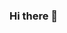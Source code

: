 ### Hi there 👋

<!--
**dataiscool/dataiscool** is a ✨ _special_ ✨ repository because its `README.md` (this file) appears on your GitHub profile.
Hello, welcome to my hub 👋

My name is John and I'm a mechanical engineering student who loves programming and data analytics. I am currently finishing my last semester at McGill University and absorbing everything I can on machine learning prediction models.

🌱 I’m currently learning:

Fun Artificial Intelligence algorithms such as hill climbing to solve TSPs.
Machine Learning prediction models, such as logistic regression, naive Bayes and multilayer perceptron.

🔭 Current personal project:

Stock sentiment analyzer: Classification of bull/bear sentiment on popular stock tickers - Python + scitkit-learn

💬 Reach me by email or LinkedIn! john.pan@mail.mcgill.ca | www.linkedin.com/in/johnderekpan
